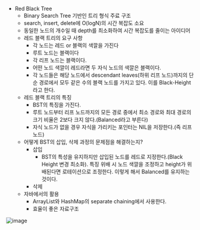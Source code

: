 - Red Black Tree
    - Binary Search Tree 기반인 트리 형식 주료 구조
    - search, insert, delete에 O(logN)의 시간 복잡도 소요
    - 동일한 노드의 개수일 때 depth를 최소화하여 시간 복잡도를 줄이는 아이디어
    - 레드 블랙 트리의 요구 사항
        - 각 노드는 레드 or 블랙의 색깔을 가진다
        - 루트 노드는 블랙이다
        - 각 리프 노드는 블랙이다.
        - 어떤 노드 색깔이 레드라면 두 자식 노드의 색깔은 블랙이다.
        - 각 노드들은 해당 노드에서 descendant leaves(하위 리프 노드)까지의 단순 경로에서 모두 같은 수의 블랙 노드를 가지고 있다. 이를 Black-Height라고 한다.
    - 레드 블랙 트리의 특징
        - BST의 특징을 가진다.
        - 루트 노드부터 리프 노드까지의 모든 경로 중에서 최소 경로와 최대 경로의 크기 비율은 2보다 크지 않다.(Balanced라고 부른다)
        - 자식 노드가 없을 경우 자식을 가리키는 포인터는 NIL을 저장한다.(즉 리프노드)
    - 어떻게 BST의 삽입, 삭제 과정의 문제점을 해결하는지?
        - 삽입
            - BST의 특성을 유지하지만 삽입된 노드를 레드로 지정한다.(Black Height 변경 최소화). 특징 위배 시 노드 색깔을 조정하고 height가 위배된다면 로테이션으로 조정한다. 이렇게 해서 Balanced를 유지하는 것이다.
        - 삭제
    - 자바에서의 활용
        - ArrayList와 HashMap의 separate chaining에서 사용한다.
        - 효율이 좋은 자료구조
          
![image](https://user-images.githubusercontent.com/58693617/158063233-f6ff2c81-ac9a-4258-a952-f3b556fdad80.png)
